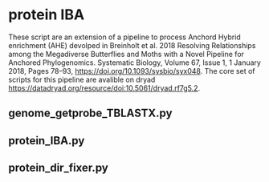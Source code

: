 # protein IBA
These script are an extension of a pipeline to process Anchord Hybrid enrichment (AHE) devolped in Breinholt et al. 2018 Resolving Relationships among the Megadiverse Butterflies and Moths with a Novel Pipeline for Anchored Phylogenomics. Systematic Biology, Volume 67, Issue 1, 1 January 2018, Pages 78–93, https://doi.org/10.1093/sysbio/syx048. The core set of scripts for this pipeline are avalible on dryad https://datadryad.org/resource/doi:10.5061/dryad.rf7g5.2.
## genome_getprobe_TBLASTX.py
## protein_IBA.py
## protein_dir_fixer.py

